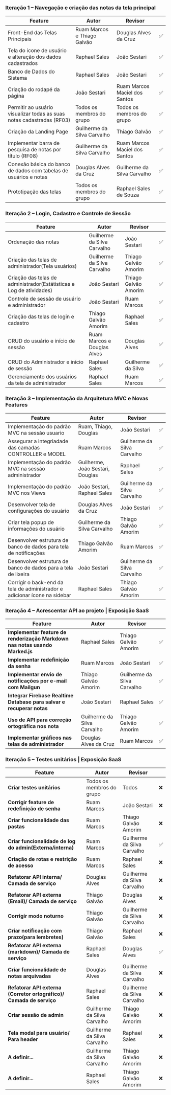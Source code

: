 ### Iteração 1 – Navegação e criação das notas da tela principal

| Feature                                                                                          | Autor                          | Revisor                        |   |
|--------------------------------------------------------------------------------------------------|--------------------------------|--------------------------------|---|
| Front-End das Telas Principais                                                                   | Ruam Marcos e Thiago Galvão    | Douglas Alves da Cruz          |✅|
| Tela do icone de usuário e alteração dos dados cadastrados                                       | Raphael Sales                  | João Sestari                   |✅|
| Banco de Dados do Sistema                                                                        | Raphael Sales                  | João Sestari                   |✅|
| Criação do rodapé da página                                                                      | João Sestari                   | Ruam Marcos Maciel dos Santos  |✅|
| Permitir ao usuário visualizar todas as suas notas cadastradas (RF03)                            | Todos os membros do grupo      | Todos os membros do grupo      |✅|
| Criação da Landing Page                                                                          | Guilherme da Silva Carvalho    | Thiago Galvão                  |✅|
| Implementar barra de pesquisa de notas por título (RF08)                                         | Guilherme da Silva Carvalho    | Ruam Marcos Maciel dos Santos  |✅|
| Conexão básica do banco de dados com tabelas de usuários e notas                                 | Douglas Alves da Cruz          | Guilherme da Silva Carvalho    |✅|
| Prototipação das telas                                                                           | Todos os membros do grupo      | Raphael Sales de Souza         |✅|

### Iteração 2 – Login, Cadastro e Controle de Sessão

| Feature                                                                                          | Autor                            | Revisor                          |   |
|--------------------------------------------------------------------------------------------------|----------------------------------|----------------------------------|---|
| Ordenação das notas                                                                              | Guilherme da Silva Carvalho      | João Sestari                     |✅|
| Criação das telas de administrador(Tela usuários)                                                | Guilherme da Silva Carvalho      | Thiago Galvão Amorim             |✅|
| Criação das telas de administrador(Estátisticas e Log de atividades)                             | João Sestari                     | Thiago Galvão Amorim             |✅|
| Controle de sessão de usuário e administrador                                                    | João Sestari                     | Ruam Marcos                      |✅|
| Criação das telas de login e cadastro                                                            | Thiago Galvão Amorim             | Raphael Sales                    |✅|
| CRUD do usuário e início de sessão                                                               | Ruam Marcos e Douglas Alves      | Douglas Alves                    |✅|
| CRUD do Administrador e início de sessão                                                         | Raphael Sales                    | Guilherme da Silva               |✅|
| Gerenciamento dos usuários da tela de administrador                                              | Raphael Sales                    | Ruam Marcos                      |✅|

### Iteração 3 – Implementação da Arquitetura MVC e Novas Features

| Feature                                                                                          | Autor                               | Revisor                            |   |
|--------------------------------------------------------------------------------------------------|-------------------------------------|------------------------------------|---|
| Implementação do padrão MVC na sessão usuario                                                    | Ruam, Thiago, Douglas               | João Sestari                       |✅|
| Assegurar a integriadade das camadas CONTROLLER e MODEL                                                            | Ruam Marcos         | Guilherme da Silva Carvalho      |✅|
| Implementação do padrão MVC na sessão administrador                                              | Guilherme, João Sestari, Douglas    | Raphael Sales                      |✅|
| Implementação do padrão MVC nos Views                                                            | João Sestari, Raphael Sales         | Guilherme da Silva Carvalho        |✅|
| Desenvolver tela de configurações do usuário                                                     | Douglas Alves da Cruz               | João Sestari                       |✅|
| Criar tela popup de informações do usuário                                                       | Guilherme da Silva Carvalho         | Thiago Galvão Amorim               |✅|
| Desenvolver estrutura de banco de dados para tela de notificações                                | Thiago Galvão Amorim                | Ruam Marcos                        |✅|
| Desenvolver estrutura de banco de dados para a tela de lixeira                                   | João Sestari                        | Guilherme da Silva Carvalho        |✅|
| Corrigir o back-end da tela de administrador e adicionar ícone na sidebar                        | Raphael Sales                       | Thiago Galvão Amorim               |✅|



<!-- precisamos melhorar a as features: do Ruam, 6°, 8°  e 9° -->



### Iteração 4 – Acrescentar API ao projeto | Exposição SaaS

| Feature                                                                     | Autor                       | Revisor                     |   |
| --------------------------------------------------------------------------- | --------------------------- | --------------------------- |---|
| **Implementar feature de renderização Markdown nas notas usando Marked.js** | Raphael Sales               | Thiago Galvão Amorim        |✅|
| **Implementar redefinição da senha**                                        | Ruam Marcos                 | João Sestari                |✅|
| **Implementar envio de notificações por e-mail com Mailgun**                | Thiago Galvão Amorim        | Guilherme da Silva Carvalho |✅|
| **Integrar Firebase Realtime Database para salvar e recuperar notas**       | João Sestari                | Raphael Sales               |✅|
| **Uso de API para correção ortográfica nos nota**                           | Guilherme da Silva Carvalho | Thiago Galvão Amorim        |✅|
| **Implementar gráficos nas telas de administrador**                         | Douglas Alves da Cruz       | Ruam Marcos                 |✅|

### Iteração 5 – Testes unitários | Exposição SaaS

| Feature                                                                     | Autor                       | Revisor                     |   |
| --------------------------------------------------------------------------- | --------------------------- | --------------------------- |---|
| **Criar testes unitários**                                                  | Todos os membros do grupo   | Todos                       |❌|
| **Corrigir feature de redefinição de senha**                                | Ruam Marcos                 | João Sestari                |❌|
| **Criar funcionalidade das pastas**                                         | Ruam Marcos                 | Thiago Galvão Amorim        |❌|
| **Criar funcionalidade de log do admin(Externa/interna)**                   | Ruam Marcos                 | Guilherme da Silva Carvalho |✅|
| **Criação de rotas e restrição de acesso**                                  | Ruam Marcos                 | Raphael Sales               |❌|
| **Refatorar API interna/ Camada de serviço**                                | Douglas Alves               | Guilherme da Silva Carvalho |❌|
| **Refatorar API externa (Email)/ Camada de serviço**                        | Thiago Galvão               | Douglas Alves               |❌|
| **Corrigir modo noturno**                                                   | Thiago Galvão               | Guilherme da Silva Carvalho |❌|
| **Criar notificação com prazo(para lembretes)**                             | Thiago Galvão               | Raphael Sales               |❌|
| **Refatorar API externa (markdown)/ Camada de serviço**                     | Raphael Sales               | Douglas Alves               |✅|
| **Criar funcionalidade de notas arquivadas**                                | Douglas Alves               | Guilherme da Silva Carvalho |❌|
| **Refatorar API externa (Corretor ortográfico)/ Camada de serviço**         | Raphael Sales               | Guilherme da Silva Carvalho |❌|
| **Criar sessão de admin**                                                   | Guilherme da Silva Carvalho | Thiago Galvão Amorim        |❌|
| **Tela modal para usuário/ Para header**                                    | Guilherme da Silva Carvalho                 | Raphael Sales               |❌|
| **A definir...**                                                            | Guilherme da Silva Carvalho | Thiago Galvão Amorim        |❌|
| **A definir...**                                                            |  Raphael Sales              | Thiago Galvão Amorim        |❌|







